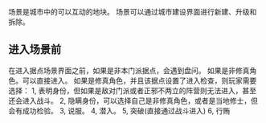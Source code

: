 场景是城市中的可以互动的地块。
场景可以通过城市建设界面进行新建、升级和拆除。

## 进入场景前

在进入据点场景界面之前，如果是非本门派据点，会遇到盘问。
如果是非修真角色。可以直接进入。
如果是修真角色，并且该据点设置了进入检查，则玩家需要选择：
1, 表明身份，但如果是敌对门派或者正邪不两立的阵营则无法进入，甚至还会进入战斗。
2, 隐瞒身份，可以选择自己是非修真角色，或者是当地修士，但会有成功检验。
3, 说服。
4, 潜入。
5, 突破(直接通过战斗进入)
6, 行贿
